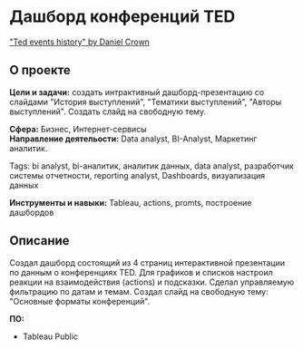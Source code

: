 # Дашборд конференций TED

["Ted events history" by Daniel Crown](#https://public.tableau.com/app/profile/daniel.crown/viz/Tedeventshistory/TED)

## О проекте
**Цели и задачи:** создать интрактивный дашборд-презентацию со слайдами "История выступлений", "Тематики выступлений", "Авторы выступлений". Создать слайд на свободную тему.

**Сфера:** Бизнес, Интернет-сервисы\
**Направление деятельости:** Data analyst, BI-Analyst, Маркетинг аналитик. 

Tags: bi analyst, bi-аналитик, аналитик данных, data analyst, разработчик системы отчетности, reporting analyst, Dashboards, визуализация данных

**Инструменты и навыки:** Tableau, actions, promts, построение дашбордов

## Описание
Создал дашборд состоящий из 4 страниц интерактивной презентации по данным о конференциях TED. Для графиков и списков настроил реакции на взаимодействия (actions) и подсказки. Сделал управляемую фильтрацию по датам и темам. Создал слайд на свободную тему: "Основные форматы конференций".

**ПО:**
- Tableau Public
